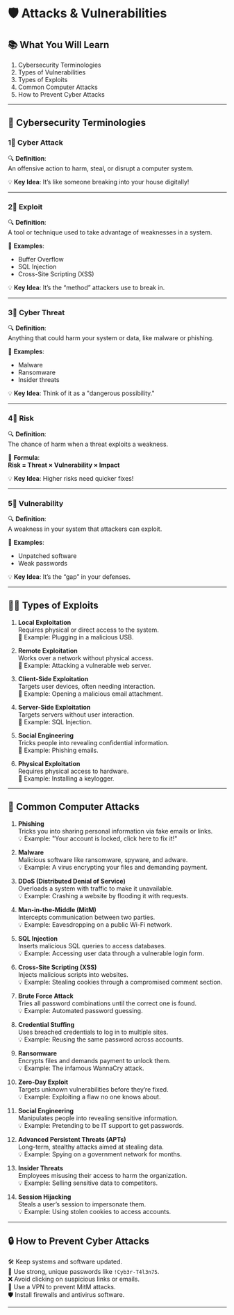 # 🛡️ **Attacks & Vulnerabilities**  

## 📚 **What You Will Learn**
1. Cybersecurity Terminologies  
2. Types of Vulnerabilities  
3. Types of Exploits  
4. Common Computer Attacks  
5. How to Prevent Cyber Attacks  

---

## 🔑 **Cybersecurity Terminologies**

### 1⃣ **Cyber Attack**  
🔍 **Definition**:  
An offensive action to harm, steal, or disrupt a computer system.  

💡 **Key Idea**: It’s like someone breaking into your house digitally!

---

### 2⃣ **Exploit**  
🔍 **Definition**:  
A tool or technique used to take advantage of weaknesses in a system.  

📌 **Examples**:  
- Buffer Overflow  
- SQL Injection  
- Cross-Site Scripting (XSS)  

💡 **Key Idea**: It’s the “method” attackers use to break in.

---

### 3⃣ **Cyber Threat**  
🔍 **Definition**:  
Anything that could harm your system or data, like malware or phishing.  

📌 **Examples**:  
- Malware  
- Ransomware  
- Insider threats  

💡 **Key Idea**: Think of it as a "dangerous possibility."

---

### 4⃣ **Risk**  
🔍 **Definition**:  
The chance of harm when a threat exploits a weakness.  

📌 **Formula**:  
**Risk = Threat × Vulnerability × Impact**  

💡 **Key Idea**: Higher risks need quicker fixes!  

---

### 5⃣ **Vulnerability**  
🔍 **Definition**:  
A weakness in your system that attackers can exploit.  

📌 **Examples**:  
- Unpatched software  
- Weak passwords  

💡 **Key Idea**: It’s the “gap” in your defenses.  

---

## 🕵️‍♂️ **Types of Exploits**

1. **Local Exploitation**  
   Requires physical or direct access to the system.  
   📌 Example: Plugging in a malicious USB.  

2. **Remote Exploitation**  
   Works over a network without physical access.  
   📌 Example: Attacking a vulnerable web server.  

3. **Client-Side Exploitation**  
   Targets user devices, often needing interaction.  
   📌 Example: Opening a malicious email attachment.  

4. **Server-Side Exploitation**  
   Targets servers without user interaction.  
   📌 Example: SQL Injection.  

5. **Social Engineering**  
   Tricks people into revealing confidential information.  
   📌 Example: Phishing emails.  

6. **Physical Exploitation**  
   Requires physical access to hardware.  
   📌 Example: Installing a keylogger.  

---

## 🚨 **Common Computer Attacks**

1. **Phishing**  
   Tricks you into sharing personal information via fake emails or links.  
   💡 Example: "Your account is locked, click here to fix it!"  

2. **Malware**  
   Malicious software like ransomware, spyware, and adware.  
   💡 Example: A virus encrypting your files and demanding payment.  

3. **DDoS (Distributed Denial of Service)**  
   Overloads a system with traffic to make it unavailable.  
   💡 Example: Crashing a website by flooding it with requests.  

4. **Man-in-the-Middle (MitM)**  
   Intercepts communication between two parties.  
   💡 Example: Eavesdropping on a public Wi-Fi network.  

5. **SQL Injection**  
   Inserts malicious SQL queries to access databases.  
   💡 Example: Accessing user data through a vulnerable login form.  

6. **Cross-Site Scripting (XSS)**  
   Injects malicious scripts into websites.  
   💡 Example: Stealing cookies through a compromised comment section.  

7. **Brute Force Attack**  
   Tries all password combinations until the correct one is found.  
   💡 Example: Automated password guessing.  

8. **Credential Stuffing**  
   Uses breached credentials to log in to multiple sites.  
   💡 Example: Reusing the same password across accounts.  

9. **Ransomware**  
   Encrypts files and demands payment to unlock them.  
   💡 Example: The infamous WannaCry attack.  

10. **Zero-Day Exploit**  
    Targets unknown vulnerabilities before they’re fixed.  
    💡 Example: Exploiting a flaw no one knows about.  

11. **Social Engineering**  
    Manipulates people into revealing sensitive information.  
    💡 Example: Pretending to be IT support to get passwords.  

12. **Advanced Persistent Threats (APTs)**  
    Long-term, stealthy attacks aimed at stealing data.  
    💡 Example: Spying on a government network for months.  

13. **Insider Threats**  
    Employees misusing their access to harm the organization.  
    💡 Example: Selling sensitive data to competitors.  

14. **Session Hijacking**  
    Steals a user’s session to impersonate them.  
    💡 Example: Using stolen cookies to access accounts.  

---

## 🔒 **How to Prevent Cyber Attacks**

🛠️ Keep systems and software updated.  
🔑 Use strong, unique passwords like `!Cyb3r-T4l3n75`.  
❌ Avoid clicking on suspicious links or emails.  
🔐 Use a VPN to prevent MitM attacks.  
🛡️ Install firewalls and antivirus software.  

---
